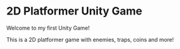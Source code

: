 # 2D Platformer Unity Game

Welcome to my first Unity Game!

This is a 2D platformer game with enemies, traps, coins and more!
